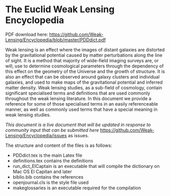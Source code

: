 # The Euclid Weak Lensing Encyclopedia

PDF download here: https://github.com/Weak-Lensing/Encyclopedia/blob/master/PDDdict.pdf

  Weak lensing is an effect where the images of distant galaxies are
  distorted by the gravitational potential caused by matter
  perturbations along the line of sight. It is a method that majority
  of wide-field imaging surveys are, or will, use to determine
  cosmological parameters through the dependency of this effect on the
  geometry of the Universe and the growth of structure. It is also an
  effect that can be observed around galaxy clusters and individual
  galaxies, and used to make maps of the gravitational potential and
  inferred matter density. Weak lensing studies, as a sub-field of
  cosmology, contain significant specialised terms and definitions
  that are used commonly throughout the weak lensing literature. In
  this document we provide a reference for some of those specialised terms in
  an easily referenceable manner, as well as commonly used terms that
  have a special meaning in weak lensing studies. 
  
*This document is a live document that will be updated in response to community input that can be submitted here* https://github.com/Weak-Lensing/Encyclopedia/issues as issues.
  
  The structure and content of the files is as follows: 
  * PDDdict.tex is the main Latex file 
  * definitions.tex contains the definitions 
  * run_dict_ElCaptain is an executable that will compile the dictionary on Mac OS El Capitan and later 
  * biblio.bib contains the references 
  * openjournal.cls is the style file used
  * makeglossaries is an executable required for the compilation
  
  
  
